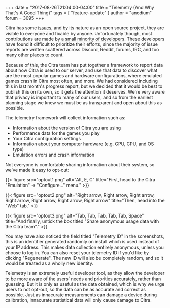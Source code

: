 +++
date = "2017-08-26T21:04:00-04:00"
title = "Telemetry (And Why That's A Good Thing)"
tags = [ "feature-update" ]
author = "anodium"
forum = 3095
+++

Citra has some [issues](https://github.com/citra-emu/citra/issues), and by its
nature as an open source project, they are visible to everyone and fixable by
anyone. Unfortunately though, most contributions are made by
[a small minority of developers](https://github.com/citra-emu/citra/graphs/contributors).
These developers have found it difficult to prioritize their efforts, since the
majority of issue reports are written scattered across Discord, Reddit, forums,
IRC, and too many other places to count.

Because of this, the Citra team has put together a framework to report data about
how Citra is used to our server, and use that data to discover what are the most
popular games and hardware configurations, where emulated games crash in Citra
most often, and more. We had considered including this in last month's progress
report, but we decided that it would be best to publish this on its own, so it
gets the attention it deserves. We're very aware that privacy is important to
many of our users, and so from the earliest planning stage we knew we must be as
transparent and open about this as possible.

The telemetry framework will collect information such as:

 * Information about the version of Citra you are using
 * Performance data for the games you play
 * Your Citra configuration settings
 * Information about your computer hardware (e.g. GPU, CPU, and OS type)
 * Emulation errors and crash information

Not everyone is comfortable sharing information about their system, so we've made it easy to opt-out:


{{< figure src="optout1.png" 
    alt="Alt, E, C"
    title="First, head to the Citra \"Emulation\" → \"Configure...\" menu." >}}

{{< figure src="optout2.png" 
    alt="Right arrow, Right arrow, Right arrow, Right arrow, Right arrow, Right arrow, Right arrow"
    title="Then, head into the \"Web\" tab." >}}

{{< figure src="optout3.png" 
    alt="Tab, Tab, Tab, Tab, Tab, Space"
    title="And finally, untick the box titled \"Share anonymous usage data with the Citra team\"." >}}

You may have also noticed the field titled "Telemetry ID" in the screenshots, this
is an identifier generated randomly on install which is used instead of your IP
address. This makes data collection entirely anonymous, unless you choose to log in.
You can also reset your telemetry ID if you'd like by clicking "Regenerate". The
new ID will also be completely random, and so it would be treated as a wholly new
identity.

Telemetry is an extremely useful developer tool, as they allow the developer to
be more aware of the users' needs and priorities accurately, rather than guessing.
But it is only as useful as the data obtained, which is why we urge users to not
opt-out, so the data can be as accurate and correct as possible. Just as innacurate
measurements can damage a device during calibration, innacurate statistical data
will only cause damage to Citra.
